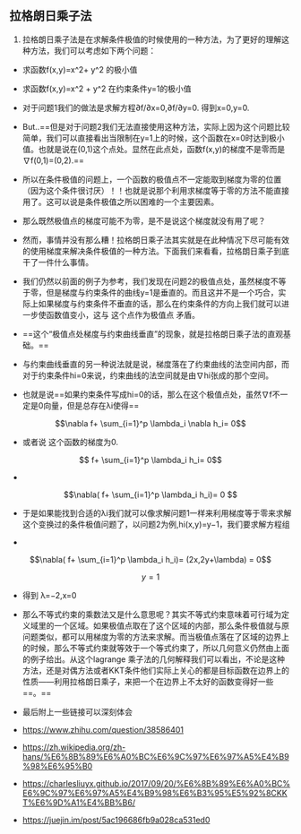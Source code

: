 ## 拉格朗日乘子法
1. 拉格朗日乘子法是在求解条件极值的时候使用的一种方法，为了更好的理解这种方法，我们可以考虑如下两个问题：
-  求函数f(x,y)=x^2+ y^2 的极小值
-  求函数f(x,y)=x^2 + y^2 在约束条件y=1的极小值
- 对于问题1我们的做法是求解方程∂f/∂x=0,∂f/∂y=0. 得到x=0,y=0.
- But..==但是对于问题2我们无法直接使用这种方法，实际上因为这个问题比较简单，我们可以直接看出当限制在y=1上的时候，这个函数在x=0时达到极小值。也就是说在(0,1)这个点处。显然在此点处，函数f(x,y)的梯度不是零而是∇f(0,1)=(0,2).==


- 所以在条件极值的问题上，一个函数的极值点不一定能取到梯度为零的位置（因为这个条件很讨厌）！！也就是说那个利用求梯度等于零的方法不能直接用了。这可以说是条件极值之所以困难的一个主要因素。


- 那么既然极值点的梯度可能不为零，是不是说这个梯度就没有用了呢？


- 然而，事情并没有那么糟！拉格朗日乘子法其实就是在此种情况下尽可能有效的使用梯度来解决条件极值的一种方法。下面我们来看看，拉格朗日乘子到底干了一件什么事情。

- 我们仍然以前面的例子为参考，我们发现在问题2的极值点处，虽然梯度不等于零，但是梯度与约束条件的曲线y=1是垂直的。而且这并不是一个巧合，实际上如果梯度与约束条件不垂直的话，那么在约束条件的方向上我们就可以进一步使函数值变小，这与 这个点作为极值点 矛盾。 
- ==这个“极值点处梯度与约束曲线垂直”的现象，就是拉格朗日乘子法的直观基础。==


- 与约束曲线垂直的另一种说法就是说，梯度落在了约束曲线的法空间内部，而对于约束条件hi=0来说，约束曲线的法空间就是由∇hi张成的那个空间。

- 也就是说==如果约束条件写成hi=0的话，那么在这个极值点处，虽然∇f不一定是0向量，但是总存在λi使得==
     
```math
\nabla f+ \sum_{i=1}^p \lambda_i \nabla h_i= 0
```

- 或者说 这个函数的梯度为0.

```math
 f+ \sum_{i=1}^p \lambda_i  h_i= 0
```

- 
```math
\nabla( f+ \sum_{i=1}^p \lambda_i h_i)= 0

```

- 于是如果能找到合适的λi我们就可以像求解问题1一样来利用梯度等于零来求解这个变换过的条件极值问题了，以问题2为例,hi(x,y)=y−1，我们要求解方程组


- 
```math
\nabla( f+ \sum_{i=1}^p \lambda_i h_i)= (2x,2y+\lambda) = 0
```

```math
     y =1
```

- 得到
  λ=−2,x=0




- 那么不等式约束的乘数法又是什么意思呢？其实不等式约束意味着可行域为定义域里的一个区域。如果极值点取在了这个区域的内部，那么条件极值就与原问题类似，都可以用梯度为零的方法来求解。而当极值点落在了区域的边界上的时候，那么不等式约束就等效于一个等式约束了，所以几何意义仍然由上面的例子给出。从这个lagrange 乘子法的几何解释我们可以看出，不论是这种方法，还是对偶方法或者KKT条件他们实际上关心的都是目标函数在边界上的性质——利用拉格朗日乘子，来把一个在边界上不太好的函数变得好一些==。==


 
- 最后附上一些链接可以深刻体会
- https://www.zhihu.com/question/38586401
- https://zh.wikipedia.org/zh-hans/%E6%8B%89%E6%A0%BC%E6%9C%97%E6%97%A5%E4%B9%98%E6%95%B0
- https://charlesliuyx.github.io/2017/09/20/%E6%8B%89%E6%A0%BC%E6%9C%97%E6%97%A5%E4%B9%98%E6%B3%95%E5%92%8CKKT%E6%9D%A1%E4%BB%B6/
- https://juejin.im/post/5ac196686fb9a028ca531ed0

